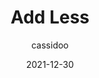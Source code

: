 ---
author: cassidoo
date: 2021-12-30
publisher: css
tags:
  - meta
target_url: https://css-tricks.com/add-less/
title: Add Less
---